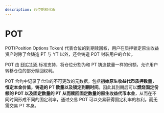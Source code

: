 ```yaml
---
description: 仓位期权代币
---
```


# POT

POT(Position Options Token) 代表仓位的到期赎回权，用户在质押锁定原生收益资产时除了会铸造 PT 与 YT 以外，还会铸造 POT 封装用户的仓位。

POT 由 [ERC1155](https://eips.ethereum.org/EIPS/eip-1155) 标准支持，将仓位分割为和 PT 铸造数量一样的份额，允许用户转移仓位的部分赎回权利。

POT 合约中记录了仓位的不可更改的元数据，包括**初始原生收益代币质押数量，恒定本金价值，铸造的 PT 数量以及锁定到期时间**。因此其到期后可以**燃烧固定份额的 POT 以及固定数量的 PT 从而赎回固定数量的原生收益代币本金**，从而在不同时间形成不同的固定利率，通过交易 POT 可以交易获得固定利率的权利，而无需交易 PT 本身。
